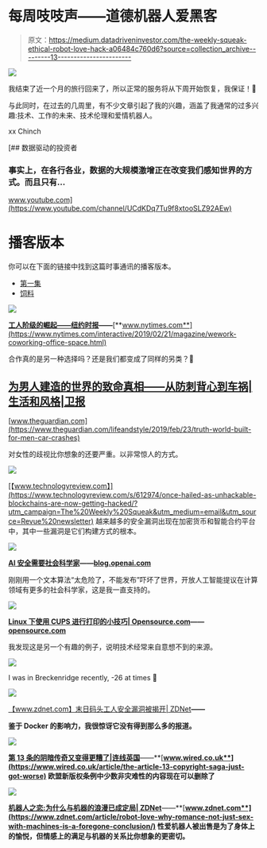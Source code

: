 # 每周吱吱声——道德机器人爱黑客

> 原文：<https://medium.datadriveninvestor.com/the-weekly-squeak-ethical-robot-love-hack-a06484c760d6?source=collection_archive---------13----------------------->

[![](img/b5b57b58027e7b0973a52b91c608a80d.png)](http://www.track.datadriveninvestor.com/1B9E)

我结束了近一个月的旅行回来了，所以正常的服务将从下周开始恢复，我保证！🤞

与此同时，在过去的几周里，有不少文章引起了我的兴趣，涵盖了我通常的过多兴趣:技术、工作的未来、技术伦理和爱情机器人。

xx Chinch

[](https://www.youtube.com/channel/UCdKDq7Tu9f8xtooSLZ92AEw) [## 数据驱动的投资者

### 事实上，在各行各业，数据的大规模激增正在改变我们感知世界的方式。而且只有…

www.youtube.com](https://www.youtube.com/channel/UCdKDq7Tu9f8xtooSLZ92AEw) 

# 播客版本

你可以在下面的链接中找到这篇时事通讯的播客版本。

*   [第一集](https://anchor.fm/theweeklysqueak/episodes/Ethical-Robot-Love-Hack-e3b51l)
*   [饲料](https://anchor.fm/s/2ab8734/podcast/rss)

![](img/f37e2120635b07d87c25104243cd2e58.png)

[**工人阶级的崛起——纽约时报**](https://www.nytimes.com/interactive/2019/02/21/magazine/wework-coworking-office-space.html?utm_campaign=The%20Weekly%20Squeak&utm_medium=email&utm_source=Revue%20newsletter)**——**[**www.nytimes.com**](https://www.nytimes.com/interactive/2019/02/21/magazine/wework-coworking-office-space.html)

合作真的是另一种选择吗？还是我们都变成了同样的另类？🤔

## [为男人建造的世界的致命真相——从防刺背心到车祸|生活和风格|卫报](https://www.theguardian.com/lifeandstyle/2019/feb/23/truth-world-built-for-men-car-crashes?utm_campaign=The%20Weekly%20Squeak&utm_medium=email&utm_source=Revue%20newsletter)

[www.theguardian.com](https://www.theguardian.com/lifeandstyle/2019/feb/23/truth-world-built-for-men-car-crashes)

对女性的歧视比你想象的还要严重。以非常惊人的方式。

![](img/74ab84812a0c21ee88b6091790875c23.png)

[【www.technologyreview.com】](https://www.technologyreview.com/s/612974/once-hailed-as-unhackable-blockchains-are-now-getting-hacked/?utm_campaign=The%20Weekly%20Squeak&utm_medium=email&utm_source=Revue%20newsletter)
越来越多的安全漏洞出现在加密货币和智能合约平台中，其中一些漏洞是它们构建方式的根本。

![](img/30ae38eca178fb7b8bab233b447d0902.png)

[**AI 安全需要社会科学家**](https://blog.openai.com/ai-safety-needs-social-scientists/?utm_campaign=The%20Weekly%20Squeak&utm_medium=email&utm_source=Revue%20newsletter)**——**[**blog.openai.com**](https://blog.openai.com/ai-safety-needs-social-scientists/)

刚刚用一个文本算法“太危险了，不能发布”吓坏了世界，开放人工智能提议在计算领域有更多的社会科学家，这是我一直支持的。

![](img/ed964f1291fedb18d858b21312815f1c.png)

[**Linux 下使用 CUPS 进行打印的小技巧| Opensource.com**](https://opensource.com/article/19/1/cups-printing-linux?utm_campaign=The%20Weekly%20Squeak&utm_medium=email&utm_source=Revue%20newsletter)**——**[**opensource.com**](https://opensource.com/article/19/1/cups-printing-linux)

我发现这是另一个有趣的例子，说明技术经常来自意想不到的来源。

![](img/18d1f54fe8d2986d0870bb960f2e4ee2.png)

I was in Breckenridge recently, -26 at times 🥶

![](img/db56fcef04503c76401d0e9d75fede0c.png)

[【www.zdnet.com】末日码头工人安全漏洞被揭开| ZDNet](https://www.zdnet.com/article/doomsday-docker-security-hole-uncovered/?utm_campaign=The%20Weekly%20Squeak&utm_medium=email&utm_source=Revue%20newsletter)**——**[](https://www.zdnet.com/article/doomsday-docker-security-hole-uncovered/)

**鉴于 Docker 的影响力，我很惊讶它没有得到那么多的报道。**

**![](img/6071ac14e3ca5925534c7dc4823edc4f.png)**

**[**第 13 条的阴暗传奇又变得更糟了|连线英国**](https://www.wired.co.uk/article/the-article-13-copyright-saga-just-got-worse?utm_campaign=The%20Weekly%20Squeak&utm_medium=email&utm_source=Revue%20newsletter)**——**[**www.wired.co.uk**](https://www.wired.co.uk/article/the-article-13-copyright-saga-just-got-worse)
欧盟新版权条例中少数非灾难性的内容现在可以删除了**

**![](img/c5de9c9b84c27c0f49f4a4b59ad27f1b.png)**

**[**机器人之恋:为什么与机器的浪漫已成定局| ZDNet**](https://www.zdnet.com/article/robot-love-why-romance-not-just-sex-with-machines-is-a-foregone-conclusion/?utm_campaign=The%20Weekly%20Squeak&utm_medium=email&utm_source=Revue%20newsletter)**——**[**www.zdnet.com**](https://www.zdnet.com/article/robot-love-why-romance-not-just-sex-with-machines-is-a-foregone-conclusion/)
性爱机器人被出售是为了身体上的愉悦，但情感上的满足与机器的关系比你想象的更密切。**